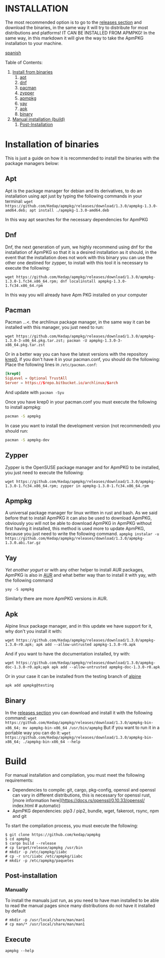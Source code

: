 # INSTALLATION

The most recommended option is to go to the [releases section](https://github.com/Kedap/apmpkg/releases/) and download the binaries, in the same way it will try to distribute for most distributions and platforms! IT CAN BE INSTALLED FROM APMPKG! In the same way, in this markdown it will give the way to take the ApmPKG installation to your machine.

[spanish](./instalacion.md)

Table of Contents:
1. [Install from binaries](#installation-of-binaries)
	1. [apt](#apt)
	2. [dnf](#dnf)
	3. [pacman](#pacman)
	4. [zypper](#zypper)
	5. [apmpkg](#apmpkg)
	6. [yay](#yay)
	7. [apk](#apk)
	8. [binary](#binary)
2. [Manual installation (build)](#build)
	1. [Post-Installation](#post-installation)

# Installation of binaries
This is just a guide on how it is recommended to install the binaries with the package managers below:

## Apt
Apt is the package manager for debian and its derivatives, to do an installation using apt just by typing the following commands in your terminal:
`wget https://github.com/Kedap/apmpkg/releases/download/1.3.0/apmpkg-1.3.0-amd64.deb; apt install ./apmpkg-1.3.0-amd64.deb`

In this way apt searches for the necessary dependencies for ApmPKG

## Dnf
Dnf, the next generation of yum, we highly recommend using dnf for the installation of ApmPKG so that it is a desired installation as it should, in the event that the installation does not work with this binary you can use the other one destined for zypper, to install with this tool it is necessary to execute the following:

`wget https://github.com/Kedap/apmpkg/releases/download/1.3.0/apmpkg-1.3.0-1.fc34.x86_64.rpm; dnf localinstall apmpkg-1.3.0-1.fc34.x86_64.rpm`

In this way you will already have Apm PKG installed on your computer

## Pacman
Pacman ...<. the archlinux package manager, in the same way it can be installed with this manager, you just need to run:

`wget https://github.com/Kedap/apmpkg/releases/download/1.3.0/apmpkg-1.3.0-3-x86_64.pkg.tar.zst; pacman -U apmpkg-1.3.0-3-x86_64.pkg.tar.zst`

Or in a better way you can have the latest versions with the repository [krep0](https://krep0.bitbucket.io/archlinux/), if you don't have it in your pacman.conf, you should do the following:
Place the following lines in `/etc/pacman.conf`:
```toml
[krep0]
SigLevel = Optional TrustAll
Server = https://$repo.bitbucket.io/archlinux/$arch
```
And update with `pacman -Syu`

Once you have krep0 in your pacman.conf you must execute the following to install apmpkg:

```sh
pacman -S apmpkg
```

In case you want to install the development version (not recommended) you should run:
```sh
pacman -S apmpkg-dev
```

## Zypper
Zypper is the OpenSUSE package manager and for ApmPKG to be installed, you just need to execute the following:

`wget https://github.com/Kedap/apmpkg/releases/download/1.3.0/apmpkg-1.3.0-1.fc34.x86_64.rpm; zypper in apmpkg-1.3.0-1.fc34.x86_64.rpm`

## Apmpkg
A universal package manager for linux written in rust and bash. As we said before that to install ApmPKG it can also be used to download ApmPKG, obviously you will not be able to download ApmPKG in ApmPKG without first having it installed, this method is used more to update ApmPKG, because you just need to write the following command.
`apmpkg instalar -u https://github.com/Kedap/apmpkg/releases/download/1.3.0/apmpkg-1.3.0.abi.tar.gz`

## Yay
*Yet another yogurt* or with any other helper to install AUR packages, ApmPKG is also in [AUR](https://aur.archlinux.org/packages/apmpkg) and what better way than to install it with yay, with the following command

`yay -S apmpkg`

Similarly there are more ApmPKG versions in AUR.

## Apk
Alpine linux package manager, and in this update we have support for it,
why don't you install it with:
```
wget https://github.com/Kedap/apmpkg/releases/download/1.3.0/apmpkg-1.3.0-r0.apk; apk add --allow-untrusted apmpkg-1.3.0-r0.apk
```
And if you want to have the documentation installed, try with:
```
wget https://github.com/Kedap/apmpkg/releases/download/1.3.0/apmpkg-doc-1.3.0-r0.apk;apk apk add --allow-untrusted apmpkg-doc-1.3.0-r0.apk
```
Or in your case it can be installed from the testing branch of [alpine](https://wiki.alpinelinux.org/wiki/Alpine_Linux_package_management#Repository_pinning)

```sh
apk add apmpkg@testing
```

## Binary
In the [releases section](https://github.com/Kedap/apmpkg/releases/) you can download and install it with the following command:
`wget https://github.com/Kedap/apmpkg/releases/download/1.3.0/apmpkg-bin-x86_64; mv apmpkg-bin-x86_64 /usr/bin/apmpkg`
But if you want to run it in a portable way you can do it:
`wget https://github.com/Kedap/apmpkg/releases/download/1.3.0/apmpkg-bin-x86_64; ./apmpkg-bin-x86_64 --help`


# Build

For manual installation and compilation, you must meet the following requirements:

- Dependencies to compile: git, cargo, pkg-config, openssl and openssl can vary in different distributions, this is necessary for openssl rust, [more information here](https://docs.rs/openssl/0.10.33/openssl/ index.html # automatic)
- ApmPKG dependencies: pip3 / pip2, bundle, wget, fakeroot, rsync, npm and git

To start the compilation process, you must execute the following:

```
$ git clone https://github.com/kedap/apmpkg
$ cd apmpkg
$ cargo build --release
# cp target/release/apmpkg /usr/bin
# mkdir -p /etc/apmpkg/iiabc
# cp -r src/iiabc /etc/apmpkg/iiabc
# mkdir -p /etc/apmpkg/paquetes
```
## Post-installation
### Manually
To install the manuals just run, as you need to have man installed to be able to read the manual pages since many distributions do not have it installed by default
```
# mkdir -p /usr/local/share/man/man1
# cp man/* /usr/local/share/man/man1
```
## Execute
`apmpkg --help`
